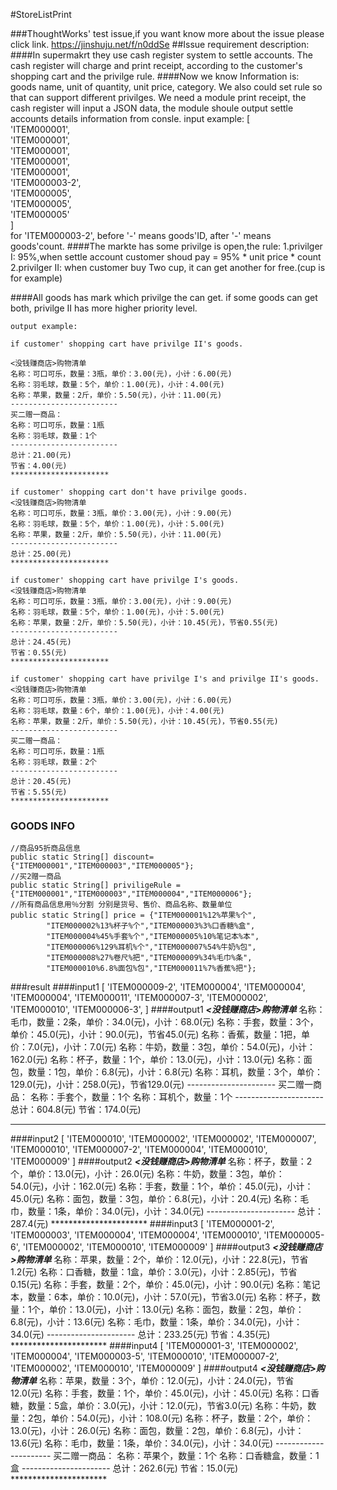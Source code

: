 #StoreListPrint

###ThoughtWorks' test issue,if you want know more about the issue please click link.
https://jinshuju.net/f/n0ddSe
##Issue requirement description:
####In supermakrt they use cash register system to settle accounts. The cash register will charge and print receipt, according to the customer's shopping cart and the privilge rule.
####Now we know Information is: goods name, unit of quantity, unit price, category. We also could set rule so that can support different privilges. We need a module print receipt, the cash register will input a JSON data, the module shoule output settle accounts details information from consle.
    input example:
    [  
    'ITEM000001',  
    'ITEM000001',  
    'ITEM000001',  
    'ITEM000001',  
    'ITEM000001',  
    'ITEM000003-2',  
    'ITEM000005',  
    'ITEM000005',  
    'ITEM000005'  
    ]  
for 'ITEM000003-2', before '-' means goods'ID, after '-' means goods'count.
####The markte has some privilge is open,the rule:
	1.privilger I: 95%,when settle account customer shoud pay = 95% * unit price * count
	2.privilger II: when customer buy Two cup, it can get another for free.(cup is for example)

####All goods has mark which privilge the can get. if some goods can get both, privilge II has more higher priority level.

    output example:

	if customer' shopping cart have privilge II's goods.

	<没钱赚商店>购物清单
	名称：可口可乐，数量：3瓶，单价：3.00(元)，小计：6.00(元)
	名称：羽毛球，数量：5个，单价：1.00(元)，小计：4.00(元)
	名称：苹果，数量：2斤，单价：5.50(元)，小计：11.00(元)
	------------------------
	买二赠一商品：
	名称：可口可乐，数量：1瓶
	名称：羽毛球，数量：1个
	------------------------
	总计：21.00(元)
	节省：4.00(元)
	**********************

	if customer' shopping cart don't have privilge goods.
	<没钱赚商店>购物清单
	名称：可口可乐，数量：3瓶，单价：3.00(元)，小计：9.00(元)
	名称：羽毛球，数量：5个，单价：1.00(元)，小计：5.00(元)
	名称：苹果，数量：2斤，单价：5.50(元)，小计：11.00(元)
	------------------------
	总计：25.00(元)
	**********************

	if customer' shopping cart have privilge I's goods.
	<没钱赚商店>购物清单
	名称：可口可乐，数量：3瓶，单价：3.00(元)，小计：9.00(元)
	名称：羽毛球，数量：5个，单价：1.00(元)，小计：5.00(元)
	名称：苹果，数量：2斤，单价：5.50(元)，小计：10.45(元)，节省0.55(元)
	------------------------
	总计：24.45(元)
	节省：0.55(元)
	**********************

	if customer' shopping cart have privilge I's and privilge II's goods.
	<没钱赚商店>购物清单
	名称：可口可乐，数量：3瓶，单价：3.00(元)，小计：6.00(元)
	名称：羽毛球，数量：6个，单价：1.00(元)，小计：4.00(元)
	名称：苹果，数量：2斤，单价：5.50(元)，小计：10.45(元)，节省0.55(元)
	------------------------
	买二赠一商品：
	名称：可口可乐，数量：1瓶
	名称：羽毛球，数量：2个
	------------------------
	总计：20.45(元)
	节省：5.55(元)
	**********************
### GOODS INFO
	//商品95折商品信息
	public static String[] discount={"ITEM000001","ITEM000003","ITEM000005"};
	//买2赠一商品
	public static String[] priviligeRule = {"ITEM000001","ITEM000003","ITEM000004","ITEM000006"};
	//所有商品信息用％分割 分别是货号、售价、商品名称、数量单位
	public static String[] price = {"ITEM000001%12%苹果%个",
			"ITEM000002%13%杯子%个","ITEM000003%3%口香糖%盒",
			"ITEM000004%45%手套%个","ITEM000005%10%笔记本%本",
			"ITEM000006%129%耳机%个","ITEM000007%54%牛奶%包",
			"ITEM000008%27%卷尺%把","ITEM000009%34%毛巾%条",
			"ITEM000010%6.8%面包%包","ITEM000011%7%香蕉%把"};
###result
####input1
	[ 
	'ITEM000009-2',
	   'ITEM000004',
	   'ITEM000004',
	   'ITEM000004',
	   'ITEM000011',
	   'ITEM000007-3',
	   'ITEM000002',
	   'ITEM000010',
	   'ITEM000006-3',
	 ]
####output1
	***<没钱赚商店>购物清单***
	名称：毛巾，数量：2条，单价：34.0(元)，小计：68.0(元)
	名称：手套，数量：3个，单价：45.0(元)，小计：90.0(元)，节省45.0(元)
	名称：香蕉，数量：1把，单价：7.0(元)，小计：7.0(元)
	名称：牛奶，数量：3包，单价：54.0(元)，小计：162.0(元)
	名称：杯子，数量：1个，单价：13.0(元)，小计：13.0(元)
	名称：面包，数量：1包，单价：6.8(元)，小计：6.8(元)
	名称：耳机，数量：3个，单价：129.0(元)，小计：258.0(元)，节省129.0(元)
	----------------------
	买二赠一商品：
	名称：手套个，数量：1个
	名称：耳机个，数量：1个
	----------------------
	总计：604.8(元)
	节省：174.0(元)
**********************
####input2
	[ 'ITEM000010',
	  'ITEM000002',
	  'ITEM000002',
	  'ITEM000007',
	  'ITEM000010',
	  'ITEM000007-2',
	  'ITEM000004',
	  'ITEM000010',
	  'ITEM000009'
	 ]
####output2
	***<没钱赚商店>购物清单***
	名称：杯子，数量：2个，单价：13.0(元)，小计：26.0(元)
	名称：牛奶，数量：3包，单价：54.0(元)，小计：162.0(元)
	名称：手套，数量：1个，单价：45.0(元)，小计：45.0(元)
	名称：面包，数量：3包，单价：6.8(元)，小计：20.4(元)
	名称：毛巾，数量：1条，单价：34.0(元)，小计：34.0(元)
	----------------------
	总计：287.4(元)
	**********************
####input3
	[ 'ITEM000001-2',
	  'ITEM000003',
	  'ITEM000004',
	  'ITEM000004',
	  'ITEM000010',
	  'ITEM000005-6',
	  'ITEM000002',
	  'ITEM000010',
	  'ITEM000009'
	]
####output3
	***<没钱赚商店>购物清单***
	名称：苹果，数量：2个，单价：12.0(元)，小计：22.8(元)，节省1.2(元)
	名称：口香糖，数量：1盒，单价：3.0(元)，小计：2.85(元)，节省0.15(元)
	名称：手套，数量：2个，单价：45.0(元)，小计：90.0(元)
	名称：笔记本，数量：6本，单价：10.0(元)，小计：57.0(元)，节省3.0(元)
	名称：杯子，数量：1个，单价：13.0(元)，小计：13.0(元)
	名称：面包，数量：2包，单价：6.8(元)，小计：13.6(元)
	名称：毛巾，数量：1条，单价：34.0(元)，小计：34.0(元)
	----------------------
	总计：233.25(元)
	节省：4.35(元)
	**********************
####input4
	[ 
	'ITEM000001-3',
	'ITEM000002',
	'ITEM000004',
	'ITEM000003-5',
	'ITEM000010',
	'ITEM000007-2',
	'ITEM000002',
	'ITEM000010',
	'ITEM000009'
	]
####output4
	***<没钱赚商店>购物清单***
	名称：苹果，数量：3个，单价：12.0(元)，小计：24.0(元)，节省12.0(元)
	名称：手套，数量：1个，单价：45.0(元)，小计：45.0(元)
	名称：口香糖，数量：5盒，单价：3.0(元)，小计：12.0(元)，节省3.0(元)
	名称：牛奶，数量：2包，单价：54.0(元)，小计：108.0(元)
	名称：杯子，数量：2个，单价：13.0(元)，小计：26.0(元)
	名称：面包，数量：2包，单价：6.8(元)，小计：13.6(元)
	名称：毛巾，数量：1条，单价：34.0(元)，小计：34.0(元)
	----------------------
	买二赠一商品：
	名称：苹果个，数量：1个
	名称：口香糖盒，数量：1盒
	----------------------
	总计：262.6(元)
	节省：15.0(元)
	**********************

